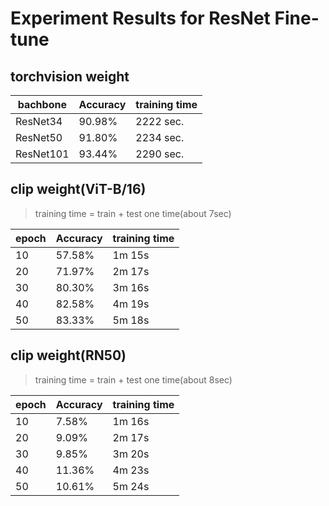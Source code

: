 # Experiment Results for ResNet Fine-tune

## torchvision weight

| bachbone  | Accuracy | training time |
|-----------|----------|---------------|
| ResNet34  | 90.98%   |   2222 sec.   |
| ResNet50  | 91.80%   |   2234 sec.   |
| ResNet101 | 93.44%   |   2290 sec.   |


## clip weight(ViT-B/16)
> training time = train + test one time(about 7sec)

| epoch  | Accuracy | training time |
|--------|----------|---------------|
|   10   | 57.58%   |     1m 15s    |
|   20   | 71.97%   |     2m 17s    |
|   30   | 80.30%   |     3m 16s    |
|   40   | 82.58%   |     4m 19s    |
|   50   | 83.33%   |     5m 18s    |


## clip weight(RN50)
> training time = train + test one time(about 8sec)

| epoch  | Accuracy | training time |
|--------|----------|---------------|
|   10   | 7.58%    | 1m 16s        |
|   20   | 9.09%    | 2m 17s        |
|   30   | 9.85%    | 3m 20s        |
|   40   | 11.36%   | 4m 23s        |
|   50   | 10.61%   | 5m 24s        |
